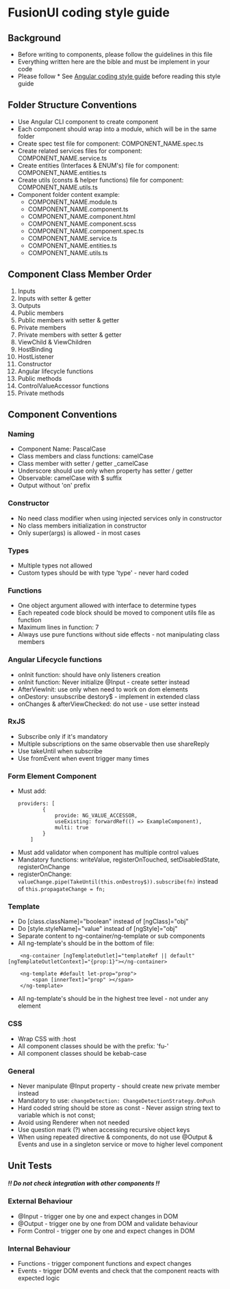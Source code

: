 # FusionUI coding style guide

## Background
* Before writing to components, please follow the guidelines in this file
* Everything written here are the bible and must be implement in your code
* Please follow * See [Angular coding style guide](https://angular.io/guide/styleguide) before reading this style guide

## Folder Structure Conventions
* Use Angular CLI component to create component
* Each component should wrap into a module, which will be in the same folder
* Create spec test file for component: COMPONENT_NAME.spec.ts
* Create related services files for component: COMPONENT_NAME.service.ts
* Create entities (Interfaces & ENUM's) file for component: COMPONENT_NAME.entities.ts
* Create utils (consts & helper functions) file for component: COMPONENT_NAME.utils.ts
* Component folder content example: 
    * COMPONENT_NAME.module.ts
    * COMPONENT_NAME.component.ts
    * COMPONENT_NAME.component.html
    * COMPONENT_NAME.component.scss
    * COMPONENT_NAME.component.spec.ts
    * COMPONENT_NAME.service.ts
    * COMPONENT_NAME.entities.ts
    * COMPONENT_NAME.utils.ts

## Component Class Member Order
1. Inputs
2. Inputs with setter & getter
3. Outputs
4. Public members
5. Public members with setter & getter
6. Private members
7. Private members with setter & getter
8. ViewChild & ViewChildren
9. HostBinding
10. HostListener
11. Constructor
12. Angular lifecycle functions
13. Public methods
14. ControlValueAccessor functions
15. Private methods

## Component Conventions

### Naming
* Component Name: PascalCase
* Class members and class functions: camelCase
* Class member with setter / getter  _camelCase 
* Underscore should use only when property has setter / getter
* Observable: camelCase with $ suffix
* Output without 'on' prefix 

### Constructor
* No need class modifier when using injected services only in constructor   
* No class members initialization in constructor
* Only super(args) is allowed - in most cases

### Types
* Multiple types not allowed
* Custom types should be with type 'type' - never hard coded

### Functions
* One object argument allowed with interface to determine types
* Each repeated code block should be moved to component utils file as function
* Maximum lines in function: 7
* Always use pure functions without side effects - not manipulating class members

### Angular Lifecycle functions
* onInit function: should have only listeners creation
* onInit function: Never initialize @Input - create setter instead
* AfterViewInit: use only when need to work on dom elements
* onDestory: unsubscribe destory$ - implement in extended class
* onChanges & afterViewChecked: do not use - use setter instead

### RxJS
* Subscribe only if it's mandatory
* Multiple subscriptions on the same observable then use shareReply
* Use takeUntil when subscribe
* Use fromEvent when event trigger many times

### Form Element Component
* Must add: 
  ```
  providers: [
          {
              provide: NG_VALUE_ACCESSOR,
              useExisting: forwardRef(() => ExampleComponent),
              multi: true
          }
      ]
  ```
* Must add validator when component has multiple control values 
* Mandatory functions: writeValue, registerOnTouched, setDisabledState, registerOnChange
* registerOnChange: `valueChange.pipe(TakeUntil(this.onDestroy$)).subscribe(fn)` instead of `this.propagateChange = fn;`

### Template
* Do [class.className]="boolean" instead of [ngClass]="obj"
* Do [style.styleName]="value" instead of [ngStyle]="obj"
* Separate content to ng-container/ng-template or sub components
* All ng-template's should be in the bottom of file:
```
    <ng-container [ngTemplateOutlet]="templateRef || default" [ngTemplateOutletContext]="{prop:1}"></ng-container>

    <ng-template #default let-prop="prop">
        <span [innerText]="prop" ></span>
    </ng-template>
```
* All ng-template's should be in the highest tree level - not under any element
  

### CSS
* Wrap CSS with :host
* All component classes should be with the prefix: 'fu-'
* All component classes should be kebab-case

### General
* Never manipulate @Input property - should create new private member instead
* Mandatory to use: `changeDetection: ChangeDetectionStrategy.OnPush`
* Hard coded string should be store as const - Never assign string text to variable which is not const;
* Avoid using Renderer when not needed
* Use question mark (?) when accessing recursive object keys
* When using repeated directive & components, do not use @Output & Events and use in a singleton service or move to higher level component


## Unit Tests
##### !! Do not check integration with other components !! 
### External Behaviour 
* @Input - trigger one by one and expect changes in DOM
* @Output - trigger one by one from DOM and validate behaviour
* Form Control - trigger one by one and expect changes in DOM
### Internal Behaviour 
* Functions - trigger component functions and expect changes
* Events - trigger DOM events and check that the component reacts with expected logic 
